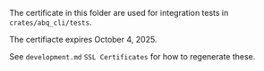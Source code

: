 The certificate in this folder are used for integration tests in
`crates/abq_cli/tests`.

The certifiacte expires October 4, 2025.

See `development.md` `SSL Certificates` for how to regenerate these.

